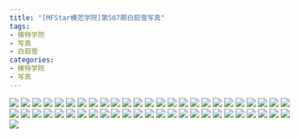 ```yaml
---
title: "[MFStar模范学院]第567期白茹雪写真"
tags: 
- 模特学院
- 写真
- 白茹雪
categories:
- 模特学院
- 写真
---
```


![](https://img.ilovese.xyz/1734718252908.webp)
![](https://img.ilovese.xyz/1734718254567.webp)
![](https://img.ilovese.xyz/1734718256225.webp)
![](https://img.ilovese.xyz/1734718257833.webp)
![](https://img.ilovese.xyz/1734718259547.webp)
![](https://img.ilovese.xyz/1734718260830.webp)
![](https://img.ilovese.xyz/1734718262440.webp)
![](https://img.ilovese.xyz/1734718264233.webp)
![](https://img.ilovese.xyz/1734718265897.webp)
![](https://img.ilovese.xyz/1734718267306.webp)
![](https://img.ilovese.xyz/1734718268815.webp)
![](https://img.ilovese.xyz/1734718270619.webp)
![](https://img.ilovese.xyz/1734718272452.webp)
![](https://img.ilovese.xyz/1734718274639.webp)
![](https://img.ilovese.xyz/1734718276365.webp)
![](https://img.ilovese.xyz/1734718278264.webp)
![](https://img.ilovese.xyz/1734718280137.webp)
![](https://img.ilovese.xyz/1734718281392.webp)
![](https://img.ilovese.xyz/1734718282846.webp)
![](https://img.ilovese.xyz/1734718284338.webp)
![](https://img.ilovese.xyz/1734718285905.webp)
![](https://img.ilovese.xyz/1734718287641.webp)
![](https://img.ilovese.xyz/1734718289465.webp)
![](https://img.ilovese.xyz/1734718291012.webp)
![](https://img.ilovese.xyz/1734718292523.webp)
![](https://img.ilovese.xyz/1734718294565.webp)
![](https://img.ilovese.xyz/1734718296374.webp)
![](https://img.ilovese.xyz/1734718298225.webp)
![](https://img.ilovese.xyz/1734718300065.webp)
![](https://img.ilovese.xyz/1734718301316.webp)
![](https://img.ilovese.xyz/1734718303103.webp)
![](https://img.ilovese.xyz/1734718305000.webp)
![](https://img.ilovese.xyz/1734718306570.webp)
![](https://img.ilovese.xyz/1734718307816.webp)
![](https://img.ilovese.xyz/1734718309331.webp)
![](https://img.ilovese.xyz/1734718310715.webp)
![](https://img.ilovese.xyz/1734718312145.webp)
![](https://img.ilovese.xyz/1734718313623.webp)
![](https://img.ilovese.xyz/1734718315250.webp)
![](https://img.ilovese.xyz/1734718316708.webp)
![](https://img.ilovese.xyz/1734718317920.webp)
![](https://img.ilovese.xyz/1734718319623.webp)
![](https://img.ilovese.xyz/1734718320839.webp)
![](https://img.ilovese.xyz/1734718322268.webp)
![](https://img.ilovese.xyz/1734718324024.webp)
![](https://img.ilovese.xyz/1734718325928.webp)
![](https://img.ilovese.xyz/1734718327629.webp)
![](https://img.ilovese.xyz/1734718329493.webp)
![](https://img.ilovese.xyz/1734718331155.webp)
![](https://img.ilovese.xyz/1734718332433.webp)
![](https://img.ilovese.xyz/1734718333729.webp)
